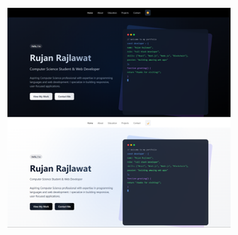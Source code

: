 ![myportofolio](https://github.com/Rujan0833/Portofolio/blob/7e2ef8d6c0c06c04acf065f327c3daff5681f72d/public/projects/image.png)
![myportofolio](https://github.com/Rujan0833/Portofolio/blob/b40e296128aa3978b47377390015b9bd125a603a/public/projects/light.png)



